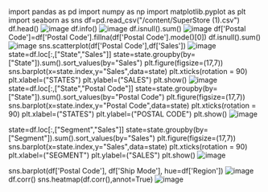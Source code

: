 
import pandas as pd 
import numpy as np 
import matplotlib.pyplot as plt
import seaborn as sns
df=pd.read_csv("/content/SuperStore (1).csv")
df.head()
![image](https://user-images.githubusercontent.com/86044259/192983247-080a1cdf-d71f-4913-8890-89369e5d6e8b.png)
df.info()
![image](https://user-images.githubusercontent.com/86044259/192983320-21d268f3-6d28-4460-b0a6-00e57f6f2bd2.png)
df.isnull().sum()
![image](https://user-images.githubusercontent.com/86044259/192983441-f91fd724-e3cb-46c6-ac15-50d53f2c09e7.png)
df['Postal Code']=df['Postal Code'].fillna(df['Postal Code'].mode()[0])
df.isnull().sum()
![image](https://user-images.githubusercontent.com/86044259/192983537-9b8dd5f1-eb23-4bc4-965f-e8f2e25ab404.png)
sns.scatterplot(df['Postal Code'],df['Sales'])
![image](https://user-images.githubusercontent.com/86044259/192983615-e492920f-973a-46df-9ab4-1c7f1b1b9265.png)
state=df.loc[:,["State","Sales"]]
state=state.groupby(by=["State"]).sum().sort_values(by="Sales")
plt.figure(figsize=(17,7))
sns.barplot(x=state.index,y="Sales",data=state)
plt.xticks(rotation = 90)
plt.xlabel=("STATES")
plt.ylabel=("SALES")
plt.show()
![image](https://user-images.githubusercontent.com/86044259/192983687-52f2360b-b6a4-4427-ac35-87bf6a0f226f.png)
state=df.loc[:,["State","Postal Code"]]
state=state.groupby(by=["State"]).sum().sort_values(by="Postal Code")
plt.figure(figsize=(17,7))
sns.barplot(x=state.index,y="Postal Code",data=state)
plt.xticks(rotation = 90)
plt.xlabel=("STATES")
plt.ylabel=("POSTAL CODE")
plt.show()
![image](https://user-images.githubusercontent.com/86044259/192983805-498d01ed-82fb-4640-a9e6-cb04ffd1b7e4.png)

state=df.loc[:,["Segment","Sales"]]
state=state.groupby(by=["Segment"]).sum().sort_values(by="Sales")
plt.figure(figsize=(17,7))
sns.barplot(x=state.index,y="Sales",data=state)
plt.xticks(rotation = 90)
plt.xlabel=("SEGMENT")
plt.ylabel=("SALES")
plt.show()
![image](https://user-images.githubusercontent.com/86044259/192983890-e9a1f972-7bb2-4717-83d5-d2bcabb36cd6.png)

sns.barplot(df['Postal Code'], df['Ship Mode'], hue=df['Region'])
![image](https://user-images.githubusercontent.com/86044259/192984032-51344a9a-cd50-4915-b85c-caff7f56c98d.png)
df.corr()
sns.heatmap(df.corr(),annot=True)
![image](https://user-images.githubusercontent.com/86044259/192984196-8316eda7-b9bc-4418-81b3-50cf3f78cd93.png)
